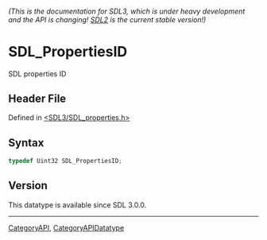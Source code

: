 ###### (This is the documentation for SDL3, which is under heavy development and the API is changing! [SDL2](https://wiki.libsdl.org/SDL2/) is the current stable version!)
# SDL_PropertiesID

SDL properties ID

## Header File

Defined in [<SDL3/SDL_properties.h>](https://github.com/libsdl-org/SDL/blob/main/include/SDL3/SDL_properties.h)

## Syntax

```c
typedef Uint32 SDL_PropertiesID;
```

## Version

This datatype is available since SDL 3.0.0.

----
[CategoryAPI](CategoryAPI), [CategoryAPIDatatype](CategoryAPIDatatype)

